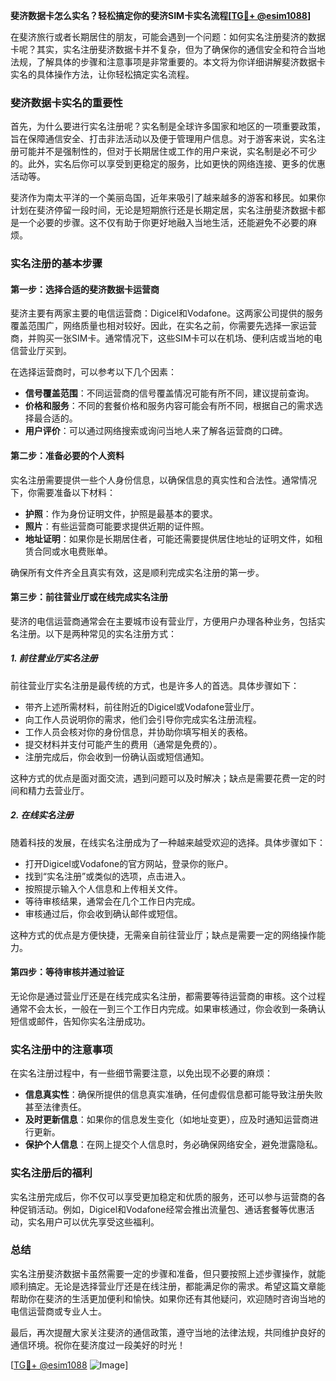 **斐济数据卡怎么实名？轻松搞定你的斐济SIM卡实名流程[[TG💪+ @esim1088](https://t.me/s/esim1088)]**

在斐济旅行或者长期居住的朋友，可能会遇到一个问题：如何实名注册斐济的数据卡呢？其实，实名注册斐济数据卡并不复杂，但为了确保你的通信安全和符合当地法规，了解具体的步骤和注意事项是非常重要的。本文将为你详细讲解斐济数据卡实名的具体操作方法，让你轻松搞定实名流程。

### 斐济数据卡实名的重要性

首先，为什么要进行实名注册呢？实名制是全球许多国家和地区的一项重要政策，旨在保障通信安全、打击非法活动以及便于管理用户信息。对于游客来说，实名注册可能并不是强制性的，但对于长期居住或工作的用户来说，实名制是必不可少的。此外，实名后你可以享受到更稳定的服务，比如更快的网络连接、更多的优惠活动等。

斐济作为南太平洋的一个美丽岛国，近年来吸引了越来越多的游客和移民。如果你计划在斐济停留一段时间，无论是短期旅行还是长期定居，实名注册斐济数据卡都是一个必要的步骤。这不仅有助于你更好地融入当地生活，还能避免不必要的麻烦。

### 实名注册的基本步骤

#### 第一步：选择合适的斐济数据卡运营商

斐济主要有两家主要的电信运营商：Digicel和Vodafone。这两家公司提供的服务覆盖范围广，网络质量也相对较好。因此，在实名之前，你需要先选择一家运营商，并购买一张SIM卡。通常情况下，这些SIM卡可以在机场、便利店或当地的电信营业厅买到。

在选择运营商时，可以参考以下几个因素：
- **信号覆盖范围**：不同运营商的信号覆盖情况可能有所不同，建议提前查询。
- **价格和服务**：不同的套餐价格和服务内容可能会有所不同，根据自己的需求选择最合适的。
- **用户评价**：可以通过网络搜索或询问当地人来了解各运营商的口碑。

#### 第二步：准备必要的个人资料

实名注册需要提供一些个人身份信息，以确保信息的真实性和合法性。通常情况下，你需要准备以下材料：
- **护照**：作为身份证明文件，护照是最基本的要求。
- **照片**：有些运营商可能要求提供近期的证件照。
- **地址证明**：如果你是长期居住者，可能还需要提供居住地址的证明文件，如租赁合同或水电费账单。

确保所有文件齐全且真实有效，这是顺利完成实名注册的第一步。

#### 第三步：前往营业厅或在线完成实名注册

斐济的电信运营商通常会在主要城市设有营业厅，方便用户办理各种业务，包括实名注册。以下是两种常见的实名注册方式：

##### 1. 前往营业厅实名注册

前往营业厅实名注册是最传统的方式，也是许多人的首选。具体步骤如下：
- 带齐上述所需材料，前往附近的Digicel或Vodafone营业厅。
- 向工作人员说明你的需求，他们会引导你完成实名注册流程。
- 工作人员会核对你的身份信息，并协助你填写相关的表格。
- 提交材料并支付可能产生的费用（通常是免费的）。
- 注册完成后，你会收到一份确认函或短信通知。

这种方式的优点是面对面交流，遇到问题可以及时解决；缺点是需要花费一定的时间和精力去营业厅。

##### 2. 在线实名注册

随着科技的发展，在线实名注册成为了一种越来越受欢迎的选择。具体步骤如下：
- 打开Digicel或Vodafone的官方网站，登录你的账户。
- 找到“实名注册”或类似的选项，点击进入。
- 按照提示输入个人信息和上传相关文件。
- 等待审核结果，通常会在几个工作日内完成。
- 审核通过后，你会收到确认邮件或短信。

这种方式的优点是方便快捷，无需亲自前往营业厅；缺点是需要一定的网络操作能力。

#### 第四步：等待审核并通过验证

无论你是通过营业厅还是在线完成实名注册，都需要等待运营商的审核。这个过程通常不会太长，一般在一到三个工作日内完成。如果审核通过，你会收到一条确认短信或邮件，告知你实名注册成功。

### 实名注册中的注意事项

在实名注册过程中，有一些细节需要注意，以免出现不必要的麻烦：
- **信息真实性**：确保所提供的信息真实准确，任何虚假信息都可能导致注册失败甚至法律责任。
- **及时更新信息**：如果你的信息发生变化（如地址变更），应及时通知运营商进行更新。
- **保护个人信息**：在网上提交个人信息时，务必确保网络安全，避免泄露隐私。

### 实名注册后的福利

实名注册完成后，你不仅可以享受更加稳定和优质的服务，还可以参与运营商的各种促销活动。例如，Digicel和Vodafone经常会推出流量包、通话套餐等优惠活动，实名用户可以优先享受这些福利。

### 总结

实名注册斐济数据卡虽然需要一定的步骤和准备，但只要按照上述步骤操作，就能顺利搞定。无论是选择营业厅还是在线注册，都能满足你的需求。希望这篇文章能帮助你在斐济的生活更加便利和愉快。如果你还有其他疑问，欢迎随时咨询当地的电信运营商或专业人士。

最后，再次提醒大家关注斐济的通信政策，遵守当地的法律法规，共同维护良好的通信环境。祝你在斐济度过一段美好的时光！

[[TG💪+ @esim1088](https://t.me/s/esim1088) ![Image](https://i.postimg.cc/4NQfJmqS/Snipaste-2025-05-13-00-14-12.png)]